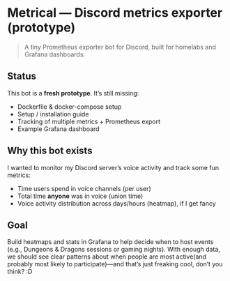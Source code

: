# Metrical — Discord metrics exporter (prototype)

> A tiny Prometheus exporter bot for Discord, built for homelabs and Grafana dashboards.

## Status
This bot is a **fresh prototype**. It’s still missing:
- Dockerfile & docker-compose setup
- Setup / installation guide
- Tracking of multiple metrics + Prometheus export
- Example Grafana dashboard

## Why this bot exists
I wanted to monitor my Discord server’s voice activity and track some fun metrics:
- Time users spend in voice channels (per user)
- Total time **anyone** was in voice (union time)
- Voice activity distribution across days/hours (heatmap), if I get fancy

## Goal
Build heatmaps and stats in Grafana to help decide when to host events (e.g., Dungeons & Dragons sessions or gaming nights). 
With enough data, we should see clear patterns about when people are most active(and probably most likely to participate)—and that’s just freaking cool, don’t you think? :D

